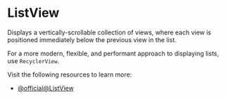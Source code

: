 # ListView

Displays a vertically-scrollable collection of views, where each view is positioned immediately below the previous view in the list.

For a more modern, flexible, and performant approach to displaying lists, use `RecyclerView`.

Visit the following resources to learn more:

- [@official@ListView](https://developer.android.com/reference/android/widget/ListView)
